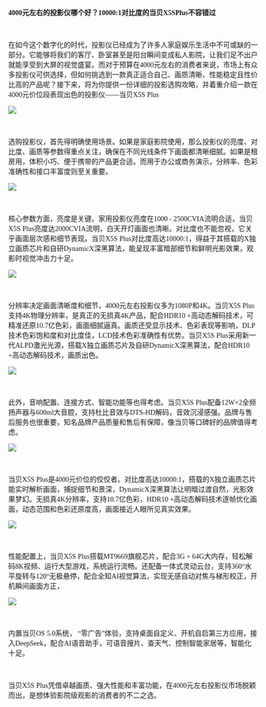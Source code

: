 <p>
    <strong><span style="font-family: 微软雅黑; font-size: 10.5pt;">4000元左右的投影仪哪个好？</span></strong><strong><span style="font-family: 微软雅黑; font-size: 10.5pt;">10000:1对比度的</span></strong><strong><span style="font-family: 微软雅黑; font-size: 10.5pt;"><span style="font-family:微软雅黑">当贝</span><span style="font-family:微软雅黑">X5SPlus不容错过</span></span></strong><strong><br/></strong>
</p>
<p>
    <br/>
</p>
<p>
    <span style="mso-spacerun:&quot;yes&quot;;font-family:微软雅黑;font-size:10.5000pt;
mso-font-kerning:1.0000pt;"><span style="font-family:微软雅黑">在如今这个数字化的时代，投影仪已经成为了许多人家庭娱乐生活中不可或缺的一部分。它能够将我们的客厅、卧室甚至是阳台瞬间变成私人影院，让我们足不出户就能享受到大屏的视觉盛宴。而对于预算在</span><span style="font-family:微软雅黑">4000元左右的消费者来说，市场上有众多投影仪可供选择，但如何挑选到一款真正适合自己、画质清晰、性能稳定且性价比高的产品呢？接下来，将为你提供一份详细的投影选购攻略，并着重介绍一款在4000元价位段表现出色的投影仪——当贝X5S Plus</span></span><br/>
</p>
<p>
    <img src="https://img.96weixin.com/ueditor/20250618/1750236395563501.png"/>
</p>
<p>
    <br/>
</p>
<p>
    <span style="mso-spacerun:&quot;yes&quot;;font-family:微软雅黑;font-size:10.5000pt;
mso-font-kerning:1.0000pt;">选购投影仪，首先得明确使用场景。如果是家庭影院使用，那么投影仪的亮度、对比度、画质等参数得重点关注，确保在不同光线条件下画面都清晰细腻。如果是租房用，体积小巧、便于携带的产品更合适。而用于办公或商务演示，分辨率、色彩准确性和接口丰富度则至关重要。</span><br/>
</p>
<p>
    <img src="https://img.96weixin.com/ueditor/20250618/1750236401561508.png"/>
</p>
<p>
    <br/>
</p>
<p>
    <span style="mso-spacerun:&quot;yes&quot;;font-family:微软雅黑;font-size:10.5000pt;
mso-font-kerning:1.0000pt;"><span style="font-family:微软雅黑">核心参数方面，亮度是关键。家用投影仪亮度在</span><span style="font-family:微软雅黑">1000 - 2500CVIA流明合适，当贝X5S Plus亮度达2000CVIA流明，白天开灯画面也清晰。对比度也不能忽视，它关乎画面层次感和细节表现。当贝X5S Plus对比度高达10000:1，得益于其搭载的X独立画质芯片和自研DynamicX深黑算法，能呈现丰富暗部细节和鲜明光影效果，观影时视觉冲击力十足。</span></span><br/>
</p>
<p>
    <img src="https://img.96weixin.com/ueditor/20250618/1750236405850478.png"/>
</p>
<p>
    <br/>
</p>
<p>
    <span style="mso-spacerun:&quot;yes&quot;;font-family:微软雅黑;font-size:10.5000pt;
mso-font-kerning:1.0000pt;"><span style="font-family:微软雅黑">分辨率决定画面清晰度和细节，</span><span style="font-family:微软雅黑">4000元左右投影仪多为1080P和4K。当贝X5S Plus支持4K物理分辨率，是真正的无损真4K产品，配合HDR10 +高动态解码技术，可精准还原10.7亿色彩，画面细腻逼真。画质还受显示技术、色彩表现等影响，DLP技术色彩饱和度和对比度佳，LCD技术色彩准确性有优势。当贝X5S Plus采用新一代ALPD激光光源，搭载X独立画质芯片及自研DynamicX深黑算法，配合HDR10 +高动态解码技术，画质出色。</span></span><br/>
</p>
<p>
    <img src="https://img.96weixin.com/ueditor/20250618/1750236410496728.png"/>
</p>
<p>
    <br/>
</p>
<p>
    <span style="mso-spacerun:&quot;yes&quot;;font-family:微软雅黑;font-size:10.5000pt;
mso-font-kerning:1.0000pt;"><span style="font-family:微软雅黑">此外，音响配置、连接方式、智能功能等也得考虑。当贝</span><span style="font-family:微软雅黑">X5S Plus配备12W×2全频扬声器与600ml大音腔，支持杜比音效与DTS-HD解码，音效沉浸感强。品牌与售后服务也很重要，知名品牌产品质量和售后有保障，像当贝等口碑好的品牌值得考虑。</span></span><br/>
</p>
<p>
    <img src="https://img.96weixin.com/ueditor/20250618/1750236414467520.png"/>
</p>
<p>
    <br/>
</p>
<p>
    <span style="mso-spacerun:&quot;yes&quot;;font-family:微软雅黑;font-size:10.5000pt;
mso-font-kerning:1.0000pt;"><span style="font-family:微软雅黑">当贝</span><span style="font-family:微软雅黑">X5S Plus是4000元价位的佼佼者。对比度高达10000:1，搭载的X独立画质芯片能实时解析画面，捕捉细节和景深，DynamicX深黑算法让明暗过渡自然，光影效果梦幻。无损真4K分辨率，支持10.7亿色彩，HDR10 +高动态解码技术逐帧优化画面，动态范围和色彩还原度高，画面接近人眼所见真实效果。</span></span><br/>
</p>
<p>
    <img src="https://img.96weixin.com/ueditor/20250618/1750236418818107.png"/>
</p>
<p>
    <br/>
</p>
<p>
    <span style="mso-spacerun:&quot;yes&quot;;font-family:微软雅黑;font-size:10.5000pt;
mso-font-kerning:1.0000pt;"><span style="font-family:微软雅黑">性能配置上，当贝</span><span style="font-family:微软雅黑">X5S Plus搭载MT9669旗舰芯片，配合3G + 64G大内存，轻松解码8K视频、运行大型游戏，系统运行流畅。还配备一体式灵动云台，支持360°水平旋转与120°无极悬停，配合全知AI视觉算法，实现无感自动对焦与梯形校正，开机瞬间画面方正，</span></span><br/>
</p>
<p>
    <img src="https://img.96weixin.com/ueditor/20250618/1750236422539513.png"/>
</p>
<p>
    <br/>
</p>
<p>
    <span style="mso-spacerun:&quot;yes&quot;;font-family:微软雅黑;font-size:10.5000pt;
mso-font-kerning:1.0000pt;"><span style="font-family:微软雅黑">内置当贝</span><span style="font-family:微软雅黑">OS 5.0系统， “零广告”体验，支持桌面自定义、开机自启第三方应用，接入DeepSeek，配合AI语音助手，可语音搜片、查天气、控制智能家居等，智能化十足。</span></span><br/>
</p>
<p>
    <br/>
</p>
<p>
    <span style="mso-spacerun:&quot;yes&quot;;font-family:微软雅黑;font-size:10.5000pt;
mso-font-kerning:1.0000pt;"><span style="font-family:微软雅黑">当贝</span><span style="font-family:微软雅黑">X5S Plus凭借卓越画质、强大性能和丰富功能，在4000元左右投影仪市场脱颖而出，是想体验影院级观影的消费者的不二之选。</span></span><br/>
</p>
<section class="_editor">
    <p>
        <br/>
    </p>
</section>
